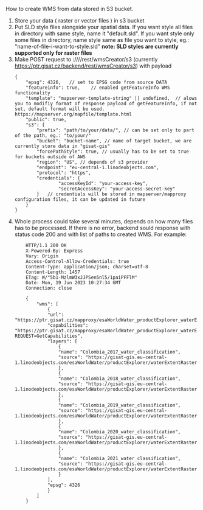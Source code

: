 How to create WMS from data stored in S3 bucket.

1. Store your data ( raster or vector files ) in s3 bucket
2. Put SLD style files alongside your spatial data. 
    If you want style all files in directory with same style, name it "default.sld". 
    If you want style only some files in directory, name style same as file you want to style, eg.: "name-of-file-i-want-to-style.sld"
    **note: SLD styles are currently supported only for raster files**
3. Make POST request to <protocol>://<host>/<path-to-backend>/rest/wmsCreator/s3 (currently https://ptr.gisat.cz/backend/rest/wmsCreator/s3) with payload
    ```
    {
        "epsg": 4326,   // set to EPSG code from source DATA
        "featureinfo": true,    // enabled getFeatureInfo WMS functionality
        "template": "mapserver-template-string" || undefined,  // alows you to modifiy format of response payload of getFeatureInfo, if not set, default format will be used. https://mapserver.org/mapfile/template.html
        "public": true,
        "s3": {
            "prefix": "path/to/your/data/", // can be set only to part of the path, eg.: "to/your/"
            "bucket": "bucket-name", // name of target bucket, we are currently store data in "gisat-gis"
            "forcePathStyle": true, // usually has to be set to true for buckets outside of AWS
            "region": "US", // depends of s3 provider
            "endpoint": "eu-central-1.linodeobjects.com",
            "protocol": "https",
            "credentials": {
                    "accessKeyId": "your-access-key",
                    "secretAccessKey": "your-access-secret-key"
            }   // credentials will be stored in mapserver/mapproxy configuration files, it can be updated in future
        }
    }
    ```
4. Whole process could take several minutes, depends on how many files has to be processed.
    If there is no error, backend sould response with status code 200 and with list of paths to created WMS.
    For example:
    ```
        HTTP/1.1 200 OK
        X-Powered-By: Express
        Vary: Origin
        Access-Control-Allow-Credentials: true
        Content-Type: application/json; charset=utf-8
        Content-Length: 1457
        ETag: W/"5b1-MzlmW3xJJPSen5nl5/1paiPFFlM"
        Date: Mon, 19 Jun 2023 10:27:34 GMT
        Connection: close

        {
            "wms": [
                {
                "url": "https://ptr.gisat.cz/mapproxy/esaWorldWater_productExplorer_waterExtentRasters_Colombia_1_2_Water_classification/wms",
                "capabilities": "https://ptr.gisat.cz/mapproxy/esaWorldWater_productExplorer_waterExtentRasters_Colombia_1_2_Water_classification/wms?REQUEST=GetCapabilities",
                "layers": [
                    {
                    "name": "Colombia_2017_water_classification",
                    "source": "https://gisat-gis.eu-central-1.linodeobjects.com/esaWorldWater/productExplorer/waterExtentRasters/Colombia/1_2_Water_classification/Colombia_2017_water_classification.tif"
                    },
                    {
                    "name": "Colombia_2018_water_classification",
                    "source": "https://gisat-gis.eu-central-1.linodeobjects.com/esaWorldWater/productExplorer/waterExtentRasters/Colombia/1_2_Water_classification/Colombia_2018_water_classification.tif"
                    },
                    {
                    "name": "Colombia_2019_water_classification",
                    "source": "https://gisat-gis.eu-central-1.linodeobjects.com/esaWorldWater/productExplorer/waterExtentRasters/Colombia/1_2_Water_classification/Colombia_2019_water_classification.tif"
                    },
                    {
                    "name": "Colombia_2020_water_classification",
                    "source": "https://gisat-gis.eu-central-1.linodeobjects.com/esaWorldWater/productExplorer/waterExtentRasters/Colombia/1_2_Water_classification/Colombia_2020_water_classification.tif"
                    },
                    {
                    "name": "Colombia_2021_water_classification",
                    "source": "https://gisat-gis.eu-central-1.linodeobjects.com/esaWorldWater/productExplorer/waterExtentRasters/Colombia/1_2_Water_classification/Colombia_2021_water_classification.tif"
                    }
                ],
                "epsg": 4326
                }
            ]
        }

    ```